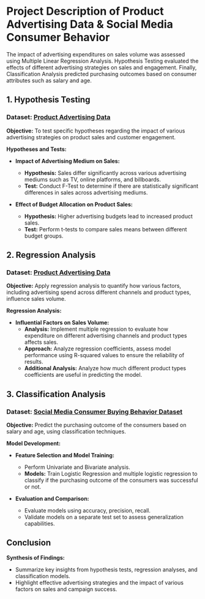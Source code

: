 # Project Description of Product Advertising Data & Social Media Consumer Behavior

The impact of advertising expenditures on sales volume was assessed using Multiple Linear Regression Analysis. Hypothesis Testing evaluated the effects of different advertising strategies on sales and engagement. Finally, Classification Analysis predicted purchasing outcomes based on consumer attributes such as salary and age.

## 1. Hypothesis Testing

### Dataset: [Product Advertising Data](https://www.kaggle.com/datasets/fayomi/product-advertising-data)
**Objective:** To test specific hypotheses regarding the impact of various advertising strategies on product sales and customer engagement.

**Hypotheses and Tests:**

- **Impact of Advertising Medium on Sales:**
  - **Hypothesis:** Sales differ significantly across various advertising mediums such as TV, online platforms, and billboards.
  - **Test:** Conduct F-Test to determine if there are statistically significant differences in sales across advertising mediums.

- **Effect of Budget Allocation on Product Sales:**
  - **Hypothesis:** Higher advertising budgets lead to increased product sales.
  - **Test:** Perform t-tests to compare sales means between different budget groups.

## 2. Regression Analysis

### Dataset: [Product Advertising Data](https://www.kaggle.com/datasets/fayomi/product-advertising-data)
**Objective:** Apply regression analysis to quantify how various factors, including advertising spend across different channels and product types, influence sales volume.

**Regression Analysis:**

- **Influential Factors on Sales Volume:**
  - **Analysis:** Implement multiple regression to evaluate how expenditure on different advertising channels and product types affects sales.
  - **Approach:** Analyze regression coefficients, assess model performance using R-squared values to ensure the reliability of results.
  - **Additional Analysis:** Analyze how much different product types coefficients are useful in predicting the model.

## 3. Classification Analysis

### Dataset: [Social Media Consumer Buying Behavior Dataset](https://www.kaggle.com/datasets/sakshisatre/social-advertisement-dataset)
**Objective:** Predict the purchasing outcome of the consumers based on salary and age, using classification techniques.

**Model Development:**

- **Feature Selection and Model Training:**
  - Perform Univariate and Bivariate analysis.
  - **Models:** Train Logistic Regression and multiple logistic regression to classify if the purchasing outcome of the consumers was successful or not.

- **Evaluation and Comparison:**
  - Evaluate models using accuracy, precision, recall.
  - Validate models on a separate test set to assess generalization capabilities.

## Conclusion

**Synthesis of Findings:**
- Summarize key insights from hypothesis tests, regression analyses, and classification models.
- Highlight effective advertising strategies and the impact of various factors on sales and campaign success.

